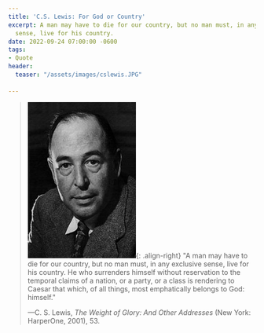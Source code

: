 ```yaml
---
title: 'C.S. Lewis: For God or Country'
excerpt: A man may have to die for our country, but no man must, in any exclusive
  sense, live for his country.
date: 2022-09-24 07:00:00 -0600
tags:
- Quote
header:
  teaser: "/assets/images/cslewis.JPG"

---
```

> ![](/assets/images/cslewis.JPG){: .align-right} "A man may have to die for our country, but no man must, in any exclusive sense, live for his country. He who surrenders himself without reservation to the temporal claims of a nation, or a party, or a class is rendering to Caesar that which, of all things, most emphatically belongs to God: himself."
>
> —C. S. Lewis, _The Weight of Glory: And Other Addresses_ (New York: HarperOne, 2001), 53.